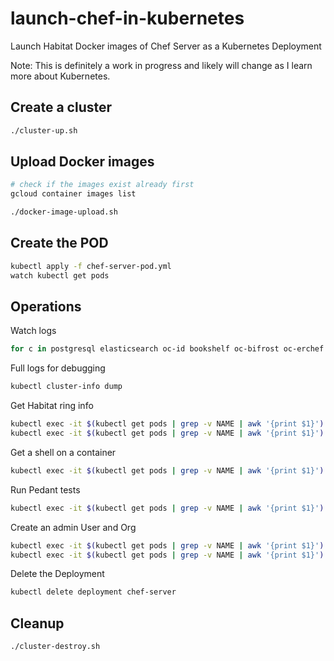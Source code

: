 # launch-chef-in-kubernetes

Launch Habitat Docker images of Chef Server as a Kubernetes Deployment

Note: This is definitely a work in progress and likely will change as I learn more about Kubernetes.

## Create a cluster

```bash
./cluster-up.sh
```

## Upload Docker images

```bash
# check if the images exist already first
gcloud container images list

./docker-image-upload.sh
```

## Create the POD

```bash
kubectl apply -f chef-server-pod.yml
watch kubectl get pods
```

## Operations

Watch logs
```bash
for c in postgresql elasticsearch oc-id bookshelf oc-bifrost oc-erchef chef-server-nginx; do kubectl logs $(kubectl get pods | grep -v NAME | awk '{print $1}') $c; done
```

Full logs for debugging
```bash
kubectl cluster-info dump
```

Get Habitat ring info

```bash
kubectl exec -it $(kubectl get pods | grep -v NAME | awk '{print $1}') -c chef-server-ctl -- hab pkg install core/jq-static -b
kubectl exec -it $(kubectl get pods | grep -v NAME | awk '{print $1}') -c chef-server-ctl -- curl localhost:9631/butterfly | jq
```

Get a shell on a container
```bash
kubectl exec -it $(kubectl get pods | grep -v NAME | awk '{print $1}') -c oc-erchef -- /bin/bash
```

Run Pedant tests
```bash
kubectl exec -it $(kubectl get pods | grep -v NAME | awk '{print $1}') -c chef-server-ctl -- chef-server-test
```

Create an admin User and Org
```bash
kubectl exec -it $(kubectl get pods | grep -v NAME | awk '{print $1}') -c chef-server-ctl -- chef-server-ctl user-create bob Bob Admin bob@local.host password
kubectl exec -it $(kubectl get pods | grep -v NAME | awk '{print $1}') -c chef-server-ctl -- chef-server-ctl org-create brewinc "Brew, Inc." --association_user bob
```

Delete the Deployment
```bash
kubectl delete deployment chef-server
```

## Cleanup

```bash
./cluster-destroy.sh
```
